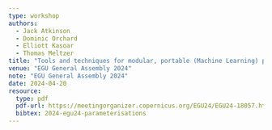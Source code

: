 ```yaml
---
type: workshop
authors:
  - Jack Atkinson
  - Dominic Orchard
  - Elliott Kasoar
  - Thomas Meltzer
title: "Tools and techniques for modular, portable (Machine Learning) parameterisations"
venue: "EGU General Assembly 2024"
note: "EGU General Assembly 2024"
date: 2024-04-20
resource:
  type: pdf
  pdf-url: https://meetingorganizer.copernicus.org/EGU24/EGU24-18057.html?pdf
  bibtex: 2024-egu24-parameterisations
---
```

